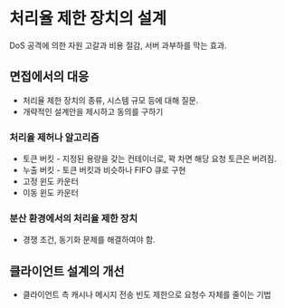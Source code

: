 # 처리율 제한 장치의 설계

DoS 공격에 의한 자원 고갈과 비용 절감, 서버 과부하를 막는 효과.

## 면접에서의 대응
* 처리율 제한 장치의 종류, 시스템 규모 등에 대해 질문.
* 개략적인 설계안을 제시하고 동의를 구하기
### 처리율 제허나 알고리즘
* 토큰 버킷 - 지정된 용량을 갖는 컨테이너로, 꽉 차면 해당 요청 토큰은 버려짐.
* 누출 버킷 - 토큰 버킷과 비슷하나 FIFO 큐로 구현
* 고정 윈도 카운터
* 이동 윈도 카운터

### 분산 환경에서의 처리율 제한 장치
* 경쟁 조건, 동기화 문제를 해결하여야 함.

## 클라이언트 설계의 개선
* 클라이언트 측 캐시나 메시지 전송 빈도 제한으로 요청수 자체를 줄이는 기법
